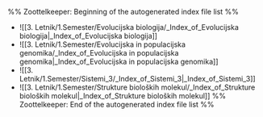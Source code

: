 %% Zoottelkeeper: Beginning of the autogenerated index file list  %%
-  ![[3. Letnik/1.Semester/Evolucijska biologija/_Index_of_Evolucijska biologija|_Index_of_Evolucijska biologija]]
-  ![[3. Letnik/1.Semester/Evolucijska in populacijska genomika/_Index_of_Evolucijska in populacijska genomika|_Index_of_Evolucijska in populacijska genomika]]
-  ![[3. Letnik/1.Semester/Sistemi_3/_Index_of_Sistemi_3|_Index_of_Sistemi_3]]
-  ![[3. Letnik/1.Semester/Strukture bioloških molekul/_Index_of_Strukture bioloških molekul|_Index_of_Strukture bioloških molekul]]
%% Zoottelkeeper: End of the autogenerated index file list  %%
